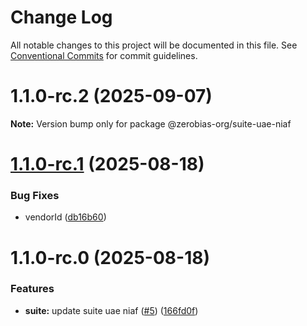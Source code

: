 # Change Log

All notable changes to this project will be documented in this file.
See [Conventional Commits](https://conventionalcommits.org) for commit guidelines.

# 1.1.0-rc.2 (2025-09-07)

**Note:** Version bump only for package @zerobias-org/suite-uae-niaf





# [1.1.0-rc.1](https://github.com/zerobias-org/suite/compare/@zerobias-org/suite-uae-niaf@1.1.0-rc.0...@zerobias-org/suite-uae-niaf@1.1.0-rc.1) (2025-08-18)


### Bug Fixes

* vendorId ([db16b60](https://github.com/zerobias-org/suite/commit/db16b60363e454b51b5079d7cbad6f16f363c9b3))





# 1.1.0-rc.0 (2025-08-18)


### Features

* **suite:** update suite uae niaf ([#5](https://github.com/zerobias-org/suite/issues/5)) ([166fd0f](https://github.com/zerobias-org/suite/commit/166fd0f638c63f0946ab4aa61e48550b53c89b4e))
